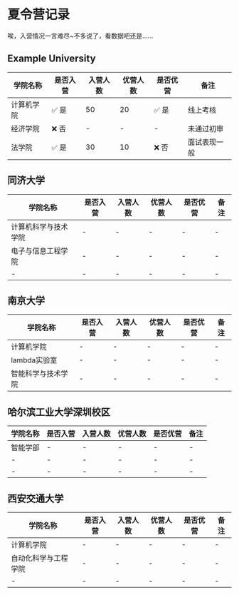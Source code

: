 # 夏令营记录

唉，入营情况一言难尽~不多说了，看数据吧还是......

## Example University

| 学院名称 | 是否入营 | 入营人数 | 优营人数 | 是否优营 | 备注 |
|---------|---------|---------|---------|---------|-----|
| 计算机学院 | ✅ 是 | 50 | 20 | ✅ 是 | 线上考核 |
| 经济学院 | ❌ 否 | - | - | - | 未通过初审 |
| 法学院 | ✅ 是 | 30 | 10 | ❌ 否 | 面试表现一般 |

## 同济大学

| 学院名称 | 是否入营 | 入营人数 | 优营人数 | 是否优营 | 备注 |
|---------|---------|---------|---------|---------|-----|
| 计算机科学与技术学院 | - | - | - | - | - |
| 电子与信息工程学院 | - | - | - | - | - |
| - | - | - | - | - | - |

## 南京大学

| 学院名称 | 是否入营 | 入营人数 | 优营人数 | 是否优营 | 备注 |
|---------|---------|---------|---------|---------|-----|
| 计算机学院 | - | - | - | - | - |
| lambda实验室 | - | - | - | - | - |
| 智能科学与技术学院 | - | - | - | - | - |

## 哈尔滨工业大学深圳校区

| 学院名称 | 是否入营 | 入营人数 | 优营人数 | 是否优营 | 备注 |
|---------|---------|---------|---------|---------|-----|
| 智能学部 | - | - | - | - | - |
| - | - | - | - | - | - |
| - | - | - | - | - | - |

## 西安交通大学

| 学院名称 | 是否入营 | 入营人数 | 优营人数 | 是否优营 | 备注 |
|---------|---------|---------|---------|---------|-----|
| 计算机学院 | - | - | - | - | - |
| 自动化科学与工程学院 | - | - | - | - | - |
| - | - | - | - | - | - |